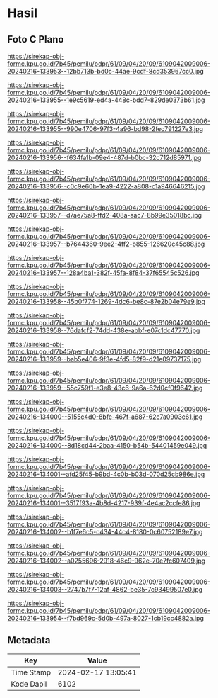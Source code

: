 # Hasil

## Foto C Plano

https://sirekap-obj-formc.kpu.go.id/7b45/pemilu/pdpr/61/09/04/20/09/6109042009006-20240216-133953--12bb713b-bd0c-44ae-9cdf-8cd353967cc0.jpg

https://sirekap-obj-formc.kpu.go.id/7b45/pemilu/pdpr/61/09/04/20/09/6109042009006-20240216-133955--1e9c5619-ed4a-448c-bdd7-829de0373b61.jpg

https://sirekap-obj-formc.kpu.go.id/7b45/pemilu/pdpr/61/09/04/20/09/6109042009006-20240216-133955--990e4706-97f3-4a96-bd98-2fec791227e3.jpg

https://sirekap-obj-formc.kpu.go.id/7b45/pemilu/pdpr/61/09/04/20/09/6109042009006-20240216-133956--f634fa1b-09e4-487d-b0bc-32c712d85971.jpg

https://sirekap-obj-formc.kpu.go.id/7b45/pemilu/pdpr/61/09/04/20/09/6109042009006-20240216-133956--c0c9e60b-1ea9-4222-a808-c1a946646215.jpg

https://sirekap-obj-formc.kpu.go.id/7b45/pemilu/pdpr/61/09/04/20/09/6109042009006-20240216-133957--d7ae75a8-ffd2-408a-aac7-8b99e35018bc.jpg

https://sirekap-obj-formc.kpu.go.id/7b45/pemilu/pdpr/61/09/04/20/09/6109042009006-20240216-133957--b7644360-9ee2-4ff2-b855-126620c45c88.jpg

https://sirekap-obj-formc.kpu.go.id/7b45/pemilu/pdpr/61/09/04/20/09/6109042009006-20240216-133957--128a4ba1-382f-45fa-8f84-37f65545c526.jpg

https://sirekap-obj-formc.kpu.go.id/7b45/pemilu/pdpr/61/09/04/20/09/6109042009006-20240216-133958--45b0f774-1269-4dc6-be8c-87e2b04e79e9.jpg

https://sirekap-obj-formc.kpu.go.id/7b45/pemilu/pdpr/61/09/04/20/09/6109042009006-20240216-133958--76dafcf2-74dd-438e-abbf-e07c1dc47770.jpg

https://sirekap-obj-formc.kpu.go.id/7b45/pemilu/pdpr/61/09/04/20/09/6109042009006-20240216-133959--bab5e406-9f3e-4fd5-82f9-d21e09737175.jpg

https://sirekap-obj-formc.kpu.go.id/7b45/pemilu/pdpr/61/09/04/20/09/6109042009006-20240216-133959--55c759f1-e3e8-43c6-9a6a-62d0cf0f9642.jpg

https://sirekap-obj-formc.kpu.go.id/7b45/pemilu/pdpr/61/09/04/20/09/6109042009006-20240216-134000--5155c4d0-8bfe-467f-a687-62c7a0903c61.jpg

https://sirekap-obj-formc.kpu.go.id/7b45/pemilu/pdpr/61/09/04/20/09/6109042009006-20240216-134000--8d18cd44-2baa-4150-b54b-54401459e049.jpg

https://sirekap-obj-formc.kpu.go.id/7b45/pemilu/pdpr/61/09/04/20/09/6109042009006-20240216-134001--afd25f45-b9bd-4c0b-b03d-070d25cb986e.jpg

https://sirekap-obj-formc.kpu.go.id/7b45/pemilu/pdpr/61/09/04/20/09/6109042009006-20240216-134001--3517f93a-4b8d-4217-939f-4e4ac2ccfe86.jpg

https://sirekap-obj-formc.kpu.go.id/7b45/pemilu/pdpr/61/09/04/20/09/6109042009006-20240216-134002--b1f7e6c5-c434-44c4-8180-0c60752189e7.jpg

https://sirekap-obj-formc.kpu.go.id/7b45/pemilu/pdpr/61/09/04/20/09/6109042009006-20240216-134002--a0255696-2918-46c9-962e-70e7fc607409.jpg

https://sirekap-obj-formc.kpu.go.id/7b45/pemilu/pdpr/61/09/04/20/09/6109042009006-20240216-134003--2747b7f7-12af-4862-be35-7c93499507e0.jpg

https://sirekap-obj-formc.kpu.go.id/7b45/pemilu/pdpr/61/09/04/20/09/6109042009006-20240216-133954--f7bd969c-5d0b-497a-8027-1cb19cc4882a.jpg


## Metadata

| Key        | Value               |
| ---------- | ------------------- |
| Time Stamp | 2024-02-17 13:05:41 |
| Kode Dapil | 6102                |



